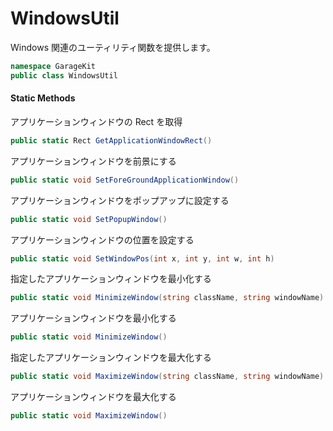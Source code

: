 # WindowsUtil

Windows 関連のユーティリティ関数を提供します。

```csharp
namespace GarageKit
public class WindowsUtil
```

#### Static Methods

アプリケーションウィンドウの Rect を取得
```csharp
public static Rect GetApplicationWindowRect()
```

アプリケーションウィンドウを前景にする
```csharp
public static void SetForeGroundApplicationWindow()
```

アプリケーションウィンドウをポップアップに設定する
```csharp
public static void SetPopupWindow()
```

アプリケーションウィンドウの位置を設定する
```csharp
public static void SetWindowPos(int x, int y, int w, int h)
```

指定したアプリケーションウィンドウを最小化する
```csharp
public static void MinimizeWindow(string className, string windowName)
```

アプリケーションウィンドウを最小化する
```csharp
public static void MinimizeWindow()
```

指定したアプリケーションウィンドウを最大化する
```csharp
public static void MaximizeWindow(string className, string windowName)
```

アプリケーションウィンドウを最大化する
```csharp
public static void MaximizeWindow()
```
